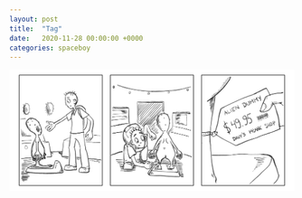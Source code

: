 ```yaml
---
layout: post
title:  "Tag"
date:   2020-11-28 00:00:00 +0000
categories: spaceboy
---
```


[![Tag](spaceboy/14%20-%20tag.png)](spaceboy/14%20-%20tag.png)

